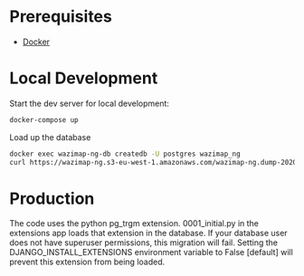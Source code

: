 # Prerequisites

- [Docker](https://docs.docker.com/docker-for-mac/install/)  

# Local Development

Start the dev server for local development:
```bash
docker-compose up
```

Load up the database

```bash
docker exec wazimap-ng-db createdb -U postgres wazimap_ng
curl https://wazimap-ng.s3-eu-west-1.amazonaws.com/wazimap-ng.dump-20200108.gz | gunzip -c | docker exec -i wazimap-ng-db pg_restore -U postgres -d wazimap_ng
```

# Production
The code uses the python pg_trgm extension. 0001_initial.py in the extensions app loads that extension in the database. If your database user does not have superuser permissions, this migration will fail. Setting the DJANGO_INSTALL_EXTENSIONS environment variable to False [default] will prevent this extension from being loaded.